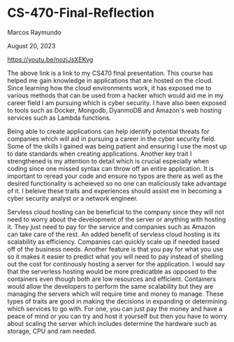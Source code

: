 # CS-470-Final-Reflection

Marcos Raymundo

August 20, 2023

https://youtu.be/nozjJsXEKvg

The above link is a link to my CS470 final presentation. This course has helped me gain knowledge in applications that are hosted on the cloud. Since learning how the cloud environments work, it has exposed me to various methods that can be used from a hacker which would aid me in my career field I am pursuing which is cyber security. I have also been exposed to tools such as Docker, Mongodb, DyanmoDB and Amazon's web hosting services such as Lambda functions.

Being able to create applications can help identify potential threats for companies which will aid in pursuing a career in the cyber security field. Some of the skills I gained was being patient and ensuring I use the most up to date standards when creating applications. Another key trait I strengthened is my attention to detail which is crucial especially when coding since one missed syntax can throw off an entire application. It is important to reread your code and ensure no typos are there as well as the desired functionality is acheieved so no one can maliciously take advantage of it. I beleive these traits and experiences should assist me in becoming a cyber security analyst or a network engineer.

Servless cloud hosting can be beneficial to the company since they will not need to worry about the development of the server or anything with hosting it. They just need to pay for the service and companies such as Amazon can take care of the rest. An added benefit of servless cloud hosting is its scalability as efficiency. Companies can quickly scale up if needed based off of the business needs. Another feature is that you pay for what you use so it makes it easier to predict what you will need to pay instead of shelling out the cost for continously hosting a server for the application. I would say that the serverless hosting would be more predicatble as opposed to the containers even though both are low resources and efficient. Containers would allow the developers to perform the same scalability but they are managing the servers which will require time and money to manage. These types of traits are good in making the decisions in expanding or determining which services to go with. For one, you can just pay the money and have a peace of mind or you can try and host it yourself but then you have to worry about scaling the server which includes determine the hardware such as storage, CPU and ram needed.
